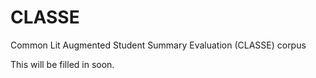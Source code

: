 # CLASSE
Common Lit Augmented Student Summary Evaluation (CLASSE) corpus

This will be filled in soon.
